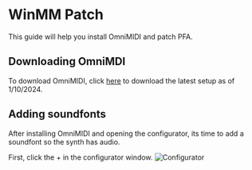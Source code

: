 # WinMM Patch
This guide will help you install OmniMIDI and patch PFA.

## Downloading OmniMDI
To download OmniMIDI, click [here](https://github.com/KeppySoftware/OmniMIDI/releases/download/14.8.5.0/OmniMIDISetup.exe) to download the latest setup as of 1/10/2024.

## Adding soundfonts
After installing OmniMIDI and opening the configurator, its time to add a soundfont so the synth has audio.

First, click the + in the configurator window.
![Configurator](/images/AddingSFs.png)
